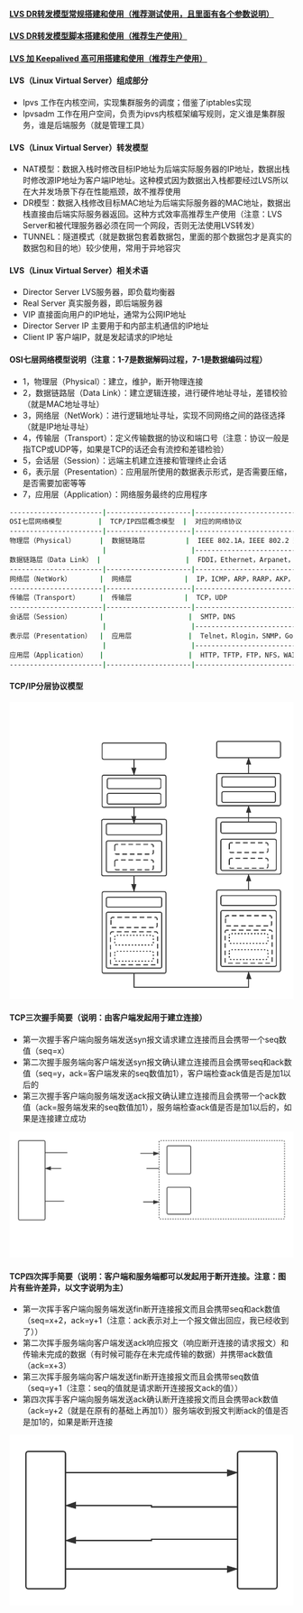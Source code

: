 #### [LVS DR转发模型常规搭建和使用（推荐测试使用，且里面有各个参数说明）][1]
#### [LVS DR转发模型脚本搭建和使用（推荐生产使用）][2]
#### [LVS 加 Keepalived 高可用搭建和使用（推荐生产使用）][3]

#### LVS（Linux Virtual Server）组成部分
 - Ipvs 工作在内核空间，实现集群服务的调度；借鉴了iptables实现
 - Ipvsadm 工作在用户空间，负责为ipvs内核框架编写规则，定义谁是集群服务，谁是后端服务（就是管理工具）
 
#### LVS（Linux Virtual Server）转发模型
 - NAT模型：数据入栈时修改目标IP地址为后端实际服务器的IP地址，数据出栈时修改源IP地址为客户端IP地址。这种模式因为数据出入栈都要经过LVS所以在大并发场景下存在性能瓶颈，故不推荐使用
 - DR模型：数据入栈修改目标MAC地址为后端实际服务器的MAC地址，数据出栈直接由后端实际服务器返回。这种方式效率高推荐生产使用（注意：LVS Server和被代理服务器必须在同一个网段，否则无法使用LVS转发）
 - TUNNEL：隧道模式（就是数据包套着数据包，里面的那个数据包才是真实的数据包和目的地）较少使用，常用于异地容灾
 
#### LVS（Linux Virtual Server）相关术语
 - Director Server LVS服务器，即负载均衡器
 - Real Server 真实服务器，即后端服务器
 - VIP 直接面向用户的IP地址，通常为公网IP地址
 - Director Server IP 主要用于和内部主机通信的IP地址
 - Client IP 客户端IP，就是发起请求的IP地址
 
#### OSI七层网络模型说明（注意：1-7是数据解码过程，7-1是数据编码过程）
 - 1，物理层（Physical）：建立，维护，断开物理连接
 - 2，数据链路层（Data Link）：建立逻辑连接，进行硬件地址寻址，差错校验（就是MAC地址寻址）
 - 3，网络层（NetWork）：进行逻辑地址寻址，实现不同网络之间的路径选择（就是IP地址寻址）
 - 4，传输层（Transport）：定义传输数据的协议和端口号（注意：协议一般是指TCP或UDP等，如果是TCP的话还会有流控和差错检验）
 - 5，会话层（Session）：远端主机建立连接和管理终止会话
 - 6，表示层（Presentation）：应用层所使用的数据表示形式，是否需要压缩，是否需要加密等等
 - 7，应用层（Application）：网络服务最终的应用程序
 ```bash
-----------------------|---------------------|------------------------------------------|
OSI七层网络模型         |  TCP/IP四层概念模型  |  对应的网络协议                           |
-----------------------|---------------------|------------------------------------------|
物理层（Physical）      |  数据链路层          |  IEEE 802.1A，IEEE 802.2 到 IEEE 802.11  |
                        |                     |------------------------------------------|
数据链路层（Data Link） |                     |  FDDI，Ethernet，Arpanet，PDN，SLIP，PPP  |
-----------------------|---------------------|------------------------------------------|
网络层（NetWork）       |  网络层             |  IP，ICMP，ARP，RARP，AKP，UUCP           |
-----------------------|---------------------|------------------------------------------|
传输层（Transport）     |  传输层             |  TCP，UDP                                |
-----------------------|---------------------|------------------------------------------|
会话层（Session）       |                     |  SMTP，DNS                               |
                        |                     |------------------------------------------| 
表示层（Presentation）  |  应用层              |  Telnet，Rlogin，SNMP，Gopher            |
                        |                     |------------------------------------------|
应用层（Application）   |                     |  HTTP，TFTP，FTP，NFS，WAIS，SMTP         |
-----------------------|---------------------|------------------------------------------|
 ```
#### TCP/IP分层协议模型
![object](https://github.com/firechiang/linux-test/blob/master/linux-test-lvs/image/tcp-ip.svg)
#### TCP三次握手简要（说明：由客户端发起用于建立连接）
 - 第一次握手客户端向服务端发送syn报文请求建立连接而且会携带一个seq数值（seq=x）
 - 第二次握手服务端向客户端发送syn报文确认建立连接而且会携带seq和ack数值（seq=y，ack=客户端发来的seq数值加1），客户端检查ack值是否是加1以后的
 - 第三次握手客户端向服务端发送ack报文确认建立连接而且会携带一个ack数值（ack=服务端发来的seq数值加1），服务端检查ack值是否是加1以后的，如果是连接建立成功

![object](https://github.com/firechiang/linux-test/blob/master/linux-test-lvs/image/tcp-shake.svg)
#### TCP四次挥手简要（说明：客户端和服务端都可以发起用于断开连接。注意：图片有些许差异，以文字说明为主）
 - 第一次挥手客户端向服务端发送fin断开连接报文而且会携带seq和ack数值（seq=x+2，ack=y+1（注意：ack表示对上一个报文做出回应，我已经收到了））
 - 第二次挥手服务端向客户端发送ack响应报文（响应断开连接的请求报文）和传输未完成的数据（有时候可能存在未完成传输的数据）并携带ack数值（ack=x+3）
 - 第三次挥手服务端向客户端发送fin断开连接报文而且会携带seq数值（seq=y+1（注意：seq的值就是请求断开连接报文ack的值））
 - 第四次挥手客户端向服务端发送ack确认断开连接报文而且会携带ack数值（ack=y+2（就是在原有的基础上再加1））服务端收到报文判断ack的值是否是加1的，如果是断开连接

![object](https://github.com/firechiang/linux-test/blob/master/linux-test-lvs/image/tcp-wave.svg)


[1]: https://github.com/firechiang/linux-test/tree/master/linux-test-lvs/docs/ipvsadm-use.md
[2]: https://github.com/firechiang/linux-test/tree/master/linux-test-lvs/sh
[3]: https://github.com/firechiang/linux-test/tree/master/linux-test-lvs/docs/keepalived-ipvsadm-use.md

